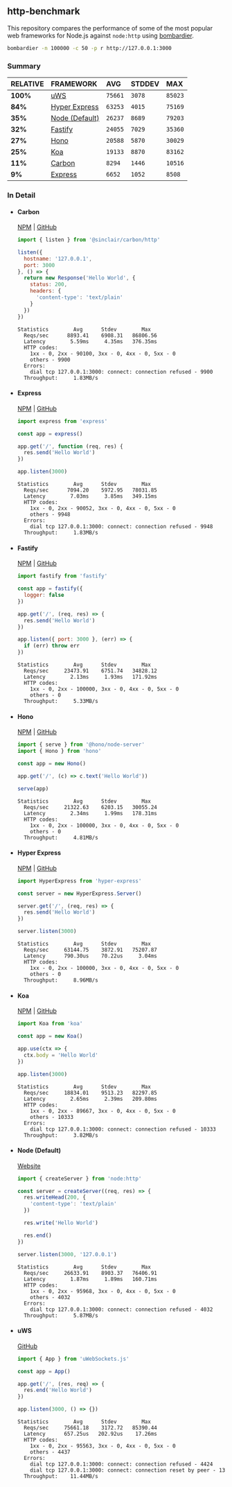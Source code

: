 ## http-benchmark

This repository compares the performance of some of the most popular web frameworks for Node.js against `node:http` using [bombardier](https://github.com/codesenberg/bombardier).

```bash
bombardier -n 100000 -c 50 -p r http://127.0.0.1:3000
```

### Summary

| RELATIVE | FRAMEWORK | AVG | STDDEV | MAX |
| :--- | :--- | :--- | :--- | :--- |
| **100%** | [uWS](#uws) | `75661` | `3078` | `85023` |
| **84%** | [Hyper Express](#hyper-express) | `63253` | `4015` | `75169` |
| **35%** | [Node (Default)](#node-default) | `26237` | `8689` | `79203` |
| **32%** | [Fastify](#fastify) | `24055` | `7029` | `35360` |
| **27%** | [Hono](#hono) | `20588` | `5870` | `30029` |
| **25%** | [Koa](#koa) | `19133` | `8870` | `83162` |
| **11%** | [Carbon](#carbon) | `8294` | `1446` | `10516` |
| **9%** | [Express](#express) | `6652` | `1052` | `8508` |


### In Detail

- #### Carbon
  [NPM](https://npmjs.com/@sinclair/carbon) | [GitHub](https://github.com/sinclairzx81/carbon)
  ```js
  import { listen } from '@sinclair/carbon/http'

  listen({
    hostname: '127.0.0.1',
    port: 3000
  }, () => {
    return new Response('Hello World', {
      status: 200,
      headers: {
        'content-type': 'text/plain'
      }
    })
  })
  ```

  ```
  Statistics        Avg      Stdev        Max
    Reqs/sec      8893.41    6908.31   86806.56
    Latency        5.59ms     4.35ms   376.35ms
    HTTP codes:
      1xx - 0, 2xx - 90100, 3xx - 0, 4xx - 0, 5xx - 0
      others - 9900
    Errors:
      dial tcp 127.0.0.1:3000: connect: connection refused - 9900
    Throughput:     1.83MB/s
  ```

- #### Express
  [NPM](https://npmjs.com/express) | [GitHub](https://github.com/expressjs/express)
  ```js
  import express from 'express'

  const app = express()

  app.get('/', function (req, res) {
    res.send('Hello World')
  })

  app.listen(3000)
  ```

  ```
  Statistics        Avg      Stdev        Max
    Reqs/sec      7094.20    5972.95   78031.85
    Latency        7.03ms     3.85ms   349.15ms
    HTTP codes:
      1xx - 0, 2xx - 90052, 3xx - 0, 4xx - 0, 5xx - 0
      others - 9948
    Errors:
      dial tcp 127.0.0.1:3000: connect: connection refused - 9948
    Throughput:     1.83MB/s
  ```

- #### Fastify
  [NPM](https://npmjs.com/fastify) | [GitHub](https://github.com/fastify/fastify)
  ```js
  import fastify from 'fastify'

  const app = fastify({
    logger: false
  })

  app.get('/', (req, res) => {
    res.send('Hello World')
  })

  app.listen({ port: 3000 }, (err) => {
    if (err) throw err
  })
  ```

  ```
  Statistics        Avg      Stdev        Max
    Reqs/sec     23473.91    6751.74   34828.12
    Latency        2.13ms     1.93ms   171.92ms
    HTTP codes:
      1xx - 0, 2xx - 100000, 3xx - 0, 4xx - 0, 5xx - 0
      others - 0
    Throughput:     5.33MB/s
  ```

- #### Hono
  [NPM](https://npmjs.com/hono) | [GitHub](https://github.com/honojs/hono)
  ```js
  import { serve } from '@hono/node-server'
  import { Hono } from 'hono'

  const app = new Hono()

  app.get('/', (c) => c.text('Hello World'))

  serve(app)
  ```

  ```
  Statistics        Avg      Stdev        Max
    Reqs/sec     21322.63    6203.15   30055.24
    Latency        2.34ms     1.99ms   178.31ms
    HTTP codes:
      1xx - 0, 2xx - 100000, 3xx - 0, 4xx - 0, 5xx - 0
      others - 0
    Throughput:     4.81MB/s
  ```

- #### Hyper Express
  [NPM](https://npmjs.com/hyper-express) | [GitHub](https://github.com/kartikk221/hyper-express)
  ```js
  import HyperExpress from 'hyper-express'

  const server = new HyperExpress.Server()

  server.get('/', (req, res) => {
    res.send('Hello World')
  })

  server.listen(3000)
  ```

  ```
  Statistics        Avg      Stdev        Max
    Reqs/sec     63144.75    3872.91   75207.87
    Latency      790.30us    70.22us     3.04ms
    HTTP codes:
      1xx - 0, 2xx - 100000, 3xx - 0, 4xx - 0, 5xx - 0
      others - 0
    Throughput:     8.96MB/s
  ```

- #### Koa
  [NPM](https://npmjs.com/koa) | [GitHub](https://github.com/koajs/koa)
  ```js
  import Koa from 'koa'

  const app = new Koa()

  app.use(ctx => {
    ctx.body = 'Hello World'
  })

  app.listen(3000)
  ```

  ```
  Statistics        Avg      Stdev        Max
    Reqs/sec     18834.01    9513.23   82297.85
    Latency        2.65ms     2.39ms   209.80ms
    HTTP codes:
      1xx - 0, 2xx - 89667, 3xx - 0, 4xx - 0, 5xx - 0
      others - 10333
    Errors:
      dial tcp 127.0.0.1:3000: connect: connection refused - 10333
    Throughput:     3.82MB/s
  ```

- #### Node (Default)
  [Website](https://nodejs.org/api/http.html)
  ```js
  import { createServer } from 'node:http'

  const server = createServer((req, res) => {
    res.writeHead(200, {
      'content-type': 'text/plain'
    })

    res.write('Hello World')

    res.end()
  })

  server.listen(3000, '127.0.0.1')
  ```

  ```
  Statistics        Avg      Stdev        Max
    Reqs/sec     26633.91    8903.37   76406.91
    Latency        1.87ms     1.89ms   160.71ms
    HTTP codes:
      1xx - 0, 2xx - 95968, 3xx - 0, 4xx - 0, 5xx - 0
      others - 4032
    Errors:
      dial tcp 127.0.0.1:3000: connect: connection refused - 4032
    Throughput:     5.87MB/s
  ```

- #### uWS
  [GitHub](https://github.com/uNetworking/uWebSockets.js)
  ```js
  import { App } from 'uWebSockets.js'

  const app = App()

  app.get('/', (res, req) => {
    res.end('Hello World')
  })

  app.listen(3000, () => {})
  ```

  ```
  Statistics        Avg      Stdev        Max
    Reqs/sec     75661.18    3172.72   85390.44
    Latency      657.25us   202.92us    17.26ms
    HTTP codes:
      1xx - 0, 2xx - 95563, 3xx - 0, 4xx - 0, 5xx - 0
      others - 4437
    Errors:
      dial tcp 127.0.0.1:3000: connect: connection refused - 4424
      dial tcp 127.0.0.1:3000: connect: connection reset by peer - 13
    Throughput:    11.44MB/s
  ```


